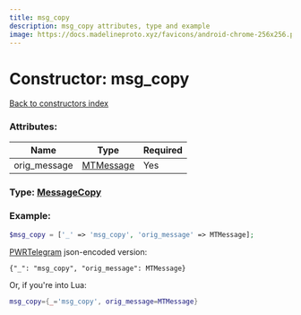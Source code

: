 ```yaml
---
title: msg_copy
description: msg_copy attributes, type and example
image: https://docs.madelineproto.xyz/favicons/android-chrome-256x256.png
---
```

# Constructor: msg\_copy  
[Back to constructors index](index.md)



### Attributes:

| Name     |    Type       | Required |
|----------|---------------|----------|
|orig\_message|[MTMessage](../types/MTMessage.md) | Yes|



### Type: [MessageCopy](../types/MessageCopy.md)


### Example:

```php
$msg_copy = ['_' => 'msg_copy', 'orig_message' => MTMessage];
```  

[PWRTelegram](https://pwrtelegram.xyz) json-encoded version:

```
{"_": "msg_copy", "orig_message": MTMessage}
```


Or, if you're into Lua:

```lua
msg_copy={_='msg_copy', orig_message=MTMessage}

```



